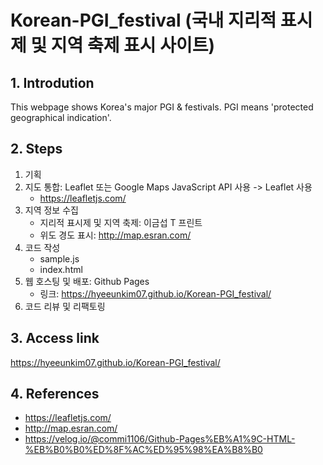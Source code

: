 # Korean-PGI_festival (국내 지리적 표시제 및 지역 축제 표시 사이트)

## 1. Introdution
This webpage shows Korea's major PGI & festivals. PGI means 'protected geographical indication'.

## 2. Steps
1) 기획
2) 지도 통합: Leaflet 또는 Google Maps JavaScript API 사용 -> Leaflet 사용
   - https://leafletjs.com/
3) 지역 정보 수집
   - 지리적 표시제 및 지역 축제: 이금섭 T 프린트
   - 위도 경도 표시: http://map.esran.com/
4) 코드 작성
   - sample.js
   - index.html
5) 웹 호스팅 및 배포: Github Pages 
   - 링크: https://hyeeunkim07.github.io/Korean-PGI_festival/
6) 코드 리뷰 및 리팩토링

## 3. Access link
https://hyeeunkim07.github.io/Korean-PGI_festival/

## 4. References
- https://leafletjs.com/
- http://map.esran.com/
- https://velog.io/@commi1106/Github-Pages%EB%A1%9C-HTML-%EB%B0%B0%ED%8F%AC%ED%95%98%EA%B8%B0
